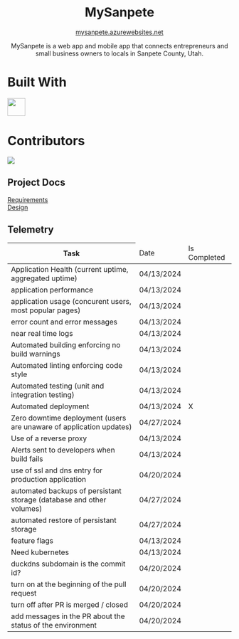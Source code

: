 <h1 align="center">MySanpete</h1>
<p align="center"><a href="https://mysanpete.azurewebsites.net/" target="_blank">mysanpete.azurewebsites.net</a></p>
<p align="center">MySanpete is a web app and mobile app that connects entrepreneurs and small business owners to locals in Sanpete County, Utah.</p>

# Built With
<img src="https://upload.wikimedia.org/wikipedia/commons/d/d0/Blazor.png" width="40"/>

# Contributors

<a href="https://github.com/enochwhitaker3/MySanpete/graphs/contributors">
  <img src="https://contrib.rocks/image?repo=enochwhitaker3/MySanpete" />
</a>

## Project Docs
[Requirements](https://docs.google.com/spreadsheets/d/1OFWuggrPdq_nJGEKuaclPF50HhgMMrzH038PU0mWf-w/edit#gid=0) <br/>
[Design](https://www.figma.com/file/r6at3fo24S8red6cfpBVjH/MySanpete?type=design&node-id=0-1&mode=design&t=7kK5TRnxff9WK0FL-0)

## Telemetry
<table>
  <thead>
    <tr>
      <th> Task </th>
      <td> Date </td>
      <td> Is Completed</td>
    </tr>
  </thead>
  <tbody>
    <tr>
      <td>Application Health (current uptime, aggregated uptime)</td>
      <td>04/13/2024</td>
      <td></td>
    </tr>
    <tr>
      <td>application performance</td>
      <td>04/13/2024</td>
      <td></td>
    </tr>
    <tr>
      <td>application usage (concurent users, most popular pages)</td>
      <td>04/13/2024</td>
      <td></td>
    </tr>
    <tr>
      <td>error count and error messages</td>
      <td>04/13/2024</td>
      <td></td>
    </tr>
    <tr>
      <td>near real time logs</td>
      <td>04/13/2024</td>
      <td></td>
    </tr>
    <tr>
      <td>Automated building enforcing no build warnings</td>
      <td>04/13/2024</td>
      <td></td>
    </tr>
    <tr>
      <td>Automated linting enforcing code style</td>
      <td>04/13/2024</td>
      <td></td>
    </tr>
     <tr>
      <td>Automated testing (unit and integration testing)</td>
      <td>04/13/2024</td>
      <td></td>
    </tr>
     <tr>
      <td>Automated deployment</td>
      <td>04/13/2024</td>
      <td>X</td>
    </tr>
    <tr>
      <td>Zero downtime deployment (users are unaware of application updates)</td>
      <td>04/27/2024</td>
      <td></td>
    </tr>
    <tr>
      <td>Use of a reverse proxy</td>
      <td>04/13/2024</td>
      <td></td>
    </tr>
    <tr>
      <td>Alerts sent to developers when build fails</td>
      <td>04/13/2024</td>
      <td></td>
    </tr>
    <tr>
      <td>use of ssl and dns entry for production application</td>
      <td>04/20/2024</td>
      <td></td>
    </tr>
    <tr>
      <td>automated backups of persistant storage (database and other volumes)</td>
      <td>04/27/2024</td>
      <td></td>
    </tr>
    <tr>
      <td>automated restore of persistant storage</td>
      <td>04/27/2024</td>
      <td></td>
    </tr>
    <tr>
      <td>feature flags</td>
      <td>04/13/2024</td>
      <td></td>
    </tr>
    <tr>
      <td>Need kubernetes</td>
      <td>04/13/2024</td>
      <td></td>
    </tr>
    <tr>
      <td>duckdns subdomain is the commit id?</td>
      <td>04/20/2024</td>
      <td></td>
    </tr>
    <tr>
      <td>turn on at the beginning of the pull request</td>
      <td>04/20/2024</td>
      <td></td>
    </tr>
    <tr>
      <td>turn off after PR is merged / closed</td>
      <td>04/20/2024</td>
      <td></td>
    </tr>
    <tr>
      <td>add messages in the PR about the status of the environment</td>
      <td>04/20/2024</td>
      <td></td>
    </tr>
  </tbody>
</table>
